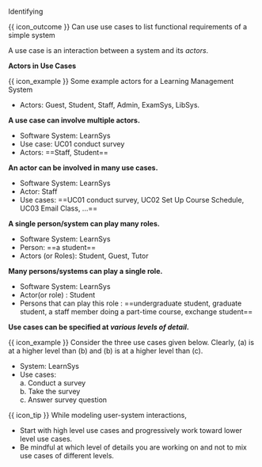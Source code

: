 <span id="title">Identifying</span>

<span id="prereqs"></span>

<span id="outcomes">{{ icon_outcome }} Can use use cases to list functional requirements of a simple system</span>

<div id="body">

A use case is an interaction between a system and its _actors_.

**Actors in Use Cases**

<box type="definition" seamless>
<include src="../../../common/definitions.md#def-actor" />
</box>

<box>

{{ icon_example }} Some example actors for a Learning Management System
<div class="text-monospace">

* Actors: Guest, Student, Staff, Admin, <tooltip content="an exam management system">ExamSys</tooltip>, <tooltip content="a library management system">LibSys</tooltip>.
</div>
</box>

**A use case can involve multiple actors.**

<box>
<div class="text-monospace">

* Software System: LearnSys
* Use case: UC01 conduct survey
* Actors: ==Staff, Student==
</div>
</box>

**An actor can be involved in many use cases.**

<box>
<div class="text-monospace">

* Software System: LearnSys
* Actor: Staff
* Use cases: ==UC01 conduct survey, UC02 Set Up Course Schedule, UC03 Email Class, ...==
</div>
</box>

**A single person/system can play many roles.**

<box>
<div class="text-monospace">

* Software System: LearnSys
* Person: ==a student==
* Actors (or Roles): Student, Guest, Tutor
</div>
</box>

**Many persons/systems can play a single role.**

<box>
<div class="text-monospace">

* Software System: LearnSys
* Actor(or role) : Student
* Persons that can play this role : ==undergraduate student, graduate student, a staff member doing a part-time course, exchange student==
</div>
</box>

<!-- TODO: {some guidance on identifying actors and use cases} -->

**Use cases can be specified at _various levels of detail_.**

<box>

{{ icon_example }} Consider the three use cases given below. Clearly, (a) is at a higher level than (b) and (b) is at a higher level than (c).
<div class="text-monospace">

* System: LearnSys
* Use cases:<br>
  a. Conduct a survey<br>
  b. Take the survey<br>
  c. Answer survey question
</div>
</box>


{{ icon_tip }} While modeling user-system interactions,
* Start with high level use cases and progressively work toward lower level use cases.
* Be mindful at which level of details you are working on and not to mix use cases of different levels.


</div>

<div id="extras">

<include src="exercises.md" />

</div>